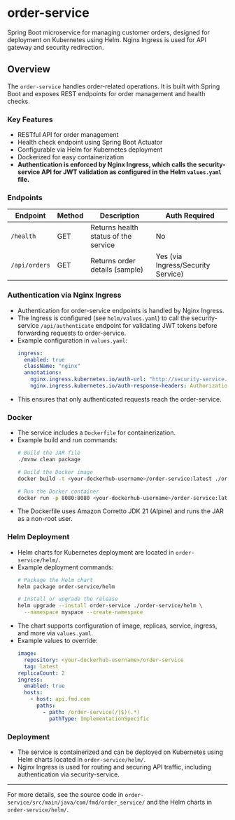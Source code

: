 # order-service
Spring Boot microservice for managing customer orders, designed for deployment on Kubernetes using Helm. Nginx Ingress is used for API gateway and security redirection.

## Overview
The `order-service` handles order-related operations. It is built with Spring Boot and exposes REST endpoints for order management and health checks.

### Key Features
- RESTful API for order management
- Health check endpoint using Spring Boot Actuator
- Configurable via Helm for Kubernetes deployment
- Dockerized for easy containerization
- **Authentication is enforced by Nginx Ingress, which calls the security-service API for JWT validation as configured in the Helm `values.yaml` file.**

### Endpoints
| Endpoint      | Method | Description                          | Auth Required                      |
|---------------|--------|--------------------------------------|------------------------------------|
| `/health`     | GET    | Returns health status of the service | No                                 |
| `/api/orders` | GET    | Returns order details (sample)       | Yes (via Ingress/Security Service) |

### Authentication via Nginx Ingress
- Authentication for order-service endpoints is handled by Nginx Ingress.
- The Ingress is configured (see `helm/values.yaml`) to call the security-service `/api/authenticate` endpoint for validating JWT tokens before forwarding requests to order-service.
- Example configuration in `values.yaml`:
  ```yaml
  ingress:
    enabled: true
    className: "nginx"
    annotations:
      nginx.ingress.kubernetes.io/auth-url: "http://security-service.myspace.svc.cluster.local:8080/api/authenticate"
      nginx.ingress.kubernetes.io/auth-response-headers: Authorization
  ```
- This ensures that only authenticated requests reach the order-service.

### Docker
- The service includes a `Dockerfile` for containerization.
- Example build and run commands:
  ```sh
  # Build the JAR file
  ./mvnw clean package

  # Build the Docker image
  docker build -t <your-dockerhub-username>/order-service:latest ./order-service

  # Run the Docker container
  docker run -p 8080:8080 <your-dockerhub-username>/order-service:latest
  ```
- The Dockerfile uses Amazon Corretto JDK 21 (Alpine) and runs the JAR as a non-root user.

### Helm Deployment
- Helm charts for Kubernetes deployment are located in `order-service/helm/`.
- Example deployment commands:
  ```sh
  # Package the Helm chart
  helm package order-service/helm

  # Install or upgrade the release
  helm upgrade --install order-service ./order-service/helm \
    --namespace myspace --create-namespace
  ```
- The chart supports configuration of image, replicas, service, ingress, and more via `values.yaml`.
- Example values to override:
  ```yaml
  image:
    repository: <your-dockerhub-username>/order-service
    tag: latest
  replicaCount: 2
  ingress:
    enabled: true
    hosts:
      - host: api.fmd.com
        paths:
          - path: /order-service(/|$)(.*)
            pathType: ImplementationSpecific
  ```

### Deployment
- The service is containerized and can be deployed on Kubernetes using Helm charts located in `order-service/helm/`.
- Nginx Ingress is used for routing and securing API traffic, including authentication via security-service.

---
For more details, see the source code in `order-service/src/main/java/com/fmd/order_service/` and the Helm charts in `order-service/helm/`.
